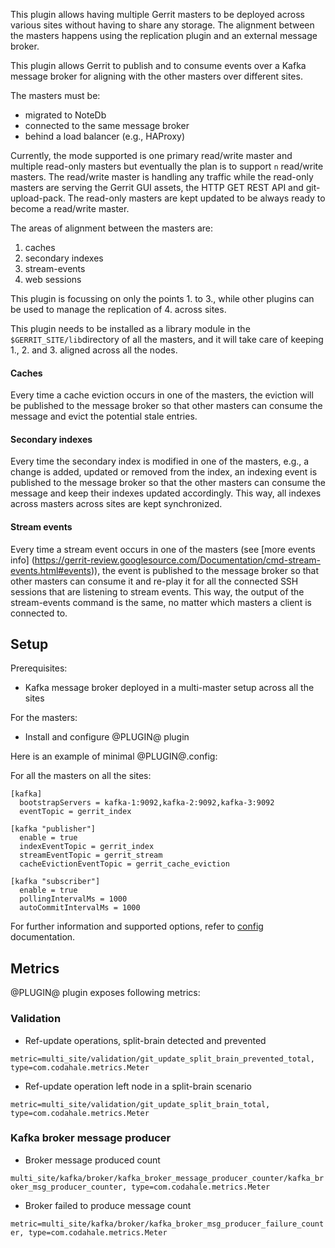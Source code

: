 This plugin allows having multiple Gerrit masters to be deployed across
various sites without having to share any storage. The alignment between
the masters happens using the replication plugin and an external message
broker.

This plugin allows Gerrit to publish and to consume events over a Kafka
message broker for aligning with the other masters over different sites.

The masters must be:

* migrated to NoteDb
* connected to the same message broker
* behind a load balancer (e.g., HAProxy)

Currently, the mode supported is one primary read/write master and multiple
read-only masters but eventually the plan is to support `n` read/write masters.
The read/write master is handling any traffic while the
read-only masters are serving the Gerrit GUI assets, the HTTP GET REST API and
git-upload-pack. The read-only masters are kept updated to be always
ready to become a read/write master.

The areas of alignment between the masters are:

1. caches
2. secondary indexes
3. stream-events
4. web sessions

This plugin is focussing on only the points 1. to 3., while other plugins can be
used to manage the replication of 4. across sites.

This plugin needs to be installed as a library module in the
`$GERRIT_SITE/lib`directory of all the masters, and it will take care of
keeping 1., 2. and 3. aligned across all the nodes.

#### Caches
Every time a cache eviction occurs in one of the masters, the eviction will be
published to the message broker so that other masters can consume the message
and evict the potential stale entries.

#### Secondary indexes
Every time the secondary index is modified in one of the masters, e.g., a change
is added, updated or removed from the index, an indexing event is published to the
message broker so that the other masters can consume the message and keep their indexes
updated accordingly. This way, all indexes across masters across sites are kept synchronized.

#### Stream events
Every time a stream event occurs in one of the masters (see [more events info]
(https://gerrit-review.googlesource.com/Documentation/cmd-stream-events.html#events)),
the event is published to the message broker so that other masters can consume it and
re-play it for all the connected SSH sessions that are listening to stream events.
This way, the output of the stream-events command is the same, no matter which masters a client
is connected to.


## Setup

Prerequisites:

* Kafka message broker deployed in a multi-master setup across all the sites

For the masters:

* Install and configure @PLUGIN@ plugin

Here is an example of minimal @PLUGIN@.config:

For all the masters on all the sites:

```
[kafka]
  bootstrapServers = kafka-1:9092,kafka-2:9092,kafka-3:9092
  eventTopic = gerrit_index

[kafka "publisher"]
  enable = true
  indexEventTopic = gerrit_index
  streamEventTopic = gerrit_stream
  cacheEvictionEventTopic = gerrit_cache_eviction

[kafka "subscriber"]
  enable = true
  pollingIntervalMs = 1000
  autoCommitIntervalMs = 1000
```


For further information and supported options, refer to [config](config.md)
documentation.

## Metrics

@PLUGIN@ plugin exposes following metrics:

### Validation
* Ref-update operations, split-brain detected and prevented

`metric=multi_site/validation/git_update_split_brain_prevented_total, type=com.codahale.metrics.Meter`
* Ref-update operation left node in a split-brain scenario

`metric=multi_site/validation/git_update_split_brain_total, type=com.codahale.metrics.Meter`

### Kafka broker message producer
* Broker message produced count

`multi_site/kafka/broker/kafka_broker_message_producer_counter/kafka_broker_msg_producer_counter, type=com.codahale.metrics.Meter`
* Broker failed to produce message count

`metric=multi_site/kafka/broker/kafka_broker_msg_producer_failure_counter, type=com.codahale.metrics.Meter`
